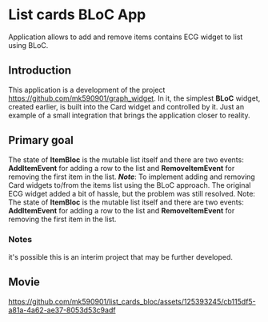 # List cards BLoC App

Application allows to add and remove items contains ECG widget to list using BLoC.

## Introduction
This application is a development of the project https://github.com/mk590901/graph_widget. In it, the simplest __BLoC__ widget, created earlier, is built into the Card widget and controlled by it. Just an example of a small integration that brings the application closer to reality.
## Primary goal
The state of __ItemBloc__ is the mutable list itself and there are two events: __AddItemEvent__ for adding a row to the list and __RemoveItemEvent__ for removing the first item in the list. ***Note***: To implement adding and removing Card widgets to/from the items list using the BLoC approach. The original ECG widget added a bit of hassle, but the problem was still resolved. Note: The state of __ItemBloc__ is the mutable list itself and there are two events: __AddItemEvent__ for adding a row to the list and __RemoveItemEvent__ for removing the first item in the list.
### Notes
it's possible this is an interim project that may be further developed.
## Movie
https://github.com/mk590901/list_cards_bloc/assets/125393245/cb115df5-a81a-4a62-ae37-8053d53c9adf

